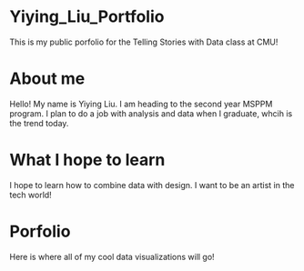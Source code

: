 # Yiying_Liu_Portfolio
This is my public porfolio for the Telling Stories with Data class at CMU!

# About me
Hello! My name is Yiying Liu. I am heading to the second year MSPPM program. I plan to do a job with analysis and data when I graduate, whcih is the trend today. 

# What I hope to learn 
I hope to learn how to combine data with design. I want to be an artist in the tech world!

# Porfolio
Here is where all of my cool data visualizations will go!



